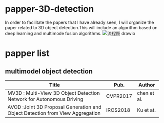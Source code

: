 # papper-3D-detection
In order to facilitate the papers that I have already seen, I will organize the paper related to 3D object detection.This will include an algorithm based on deep learning and multimode fusion algorithms.
![流程图 drawio](https://user-images.githubusercontent.com/44192081/157437988-2a034f4e-5902-4634-ae39-44d8e31fab05.png)

# papper list 

## multimodel object detection
Title | Pub. | Author
--------- | ------------- | -------------
MV3D : Multi-View 3D Object Detection Network for Autonomous Driving  | CVPR2017  |  chen et al.
AVOD :Joint 3D Proposal Generation and Object Detection from View Aggregation | IROS2018  | Ku et at.

